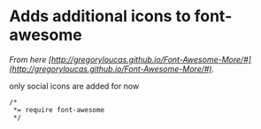 Adds additional icons to font-awesome
================================

*From here [http://gregoryloucas.github.io/Font-Awesome-More/#](http://gregoryloucas.github.io/Font-Awesome-More/#).*

only social icons are added for now

```
/*
 *= require font-awesome
 */
```
